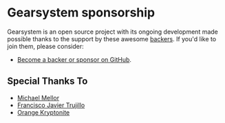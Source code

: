 # Gearsystem sponsorship

Gearsystem is an open source project with its ongoing development made possible thanks to the support by these awesome [backers](https://github.com/vuejs/vue/blob/dev/BACKERS.md). If you'd like to join them, please consider:

- [Become a backer or sponsor on GitHub](https://github.com/sponsors/drhelius).

## Special Thanks To

- [Michael Mellor](https://github.com/dinglyburrow)
- [Francisco Javier Trujillo](https://github.com/fjtrujy)
- [Orange Kryptonite](https://github.com/OrangeKryptonite)
